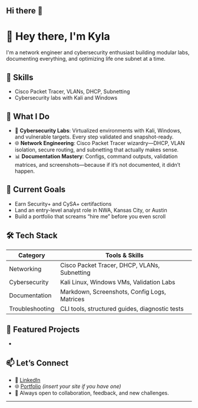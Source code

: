 ## Hi there 👋
# 👋 Hey there, I'm Kyla

I'm a network engineer and cybersecurity enthusiast building modular labs, documenting everything, and optimizing life one subnet at a time.

## 🔧 Skills
- Cisco Packet Tracer, VLANs, DHCP, Subnetting
- Cybersecurity labs with Kali and Windows

## 🧠 What I Do
- 🔐 **Cybersecurity Labs**: Virtualized environments with Kali, Windows, and vulnerable targets. Every step validated and snapshot-ready.
- 🌐 **Network Engineering**: Cisco Packet Tracer wizardry—DHCP, VLAN isolation, secure routing, and subnetting that actually makes sense.
- 📊 **Documentation Mastery**: Configs, command outputs, validation matrices, and screenshots—because if it’s not documented, it didn’t happen.

## 🎯 Current Goals
- Earn Security+ and CySA+ certifactions  
- Land an entry-level analyst role in NWA, Kansas City, or Austin  
- Build a portfolio that screams “hire me” before you even scroll

## 🛠️ Tech Stack
| Category         | Tools & Skills                                      |
|------------------|-----------------------------------------------------|
| Networking       | Cisco Packet Tracer, DHCP, VLANs, Subnetting        |
| Cybersecurity    | Kali Linux, Windows VMs, Validation Labs   |
| Documentation    | Markdown, Screenshots, Config Logs, Matrices        |
| Troubleshooting  | CLI tools, structured guides, diagnostic tests      |

## 📁 Featured Projects
- 

## 📫 Let’s Connect
- 💼 [LinkedIn](http://linkedin.com/in/kyla-wagoner)
- 🌐 [Portfolio](https://yourportfolio.com) *(insert your site if you have one)*
- 🧠 Always open to collaboration, feedback, and new challenges.

---
